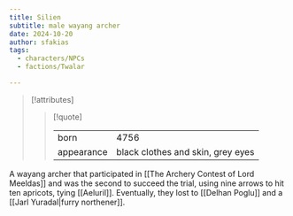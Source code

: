 ```yaml
---
title: Silien
subtitle: male wayang archer
date: 2024-10-20
author: sfakias
tags:
  - characters/NPCs
  - factions/Twalar

---
```

> [!attributes]
> 
> > [!quote]
> >
> > | | |
> > | --- | --- |
> > | born | 4756 |
> > | appearance | black clothes and skin, grey eyes |

A wayang archer that participated in [[The Archery Contest of Lord Meeldas]] and was the second to succeed the trial, using nine arrows to hit ten apricots, tying [[Aeluril]]. Eventually, they lost to [[Delhan Poglu]] and a [[Jarl Yuradal|furry northener]].